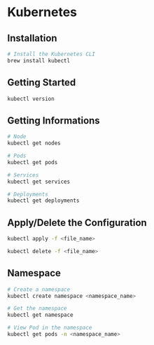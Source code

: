 # Kubernetes

## Installation

```bash
# Install the Kubernetes CLI
brew install kubectl
```

## Getting Started

```bash
kubectl version
```

## Getting Informations

```bash
# Node
kubectl get nodes

# Pods
kubectl get pods

# Services
kubectl get services

# Deployments
kubectl get deployments
```

## Apply/Delete the Configuration

```bash
kubectl apply -f <file_name>

kubectl delete -f <file_name>
```

## Namespace

```bash
# Create a namespace
kubectl create namespace <namespace_name>

# Get the namespace
kubectl get namespace

# View Pod in the namespace
kubectl get pods -n <namespace_name>
```

